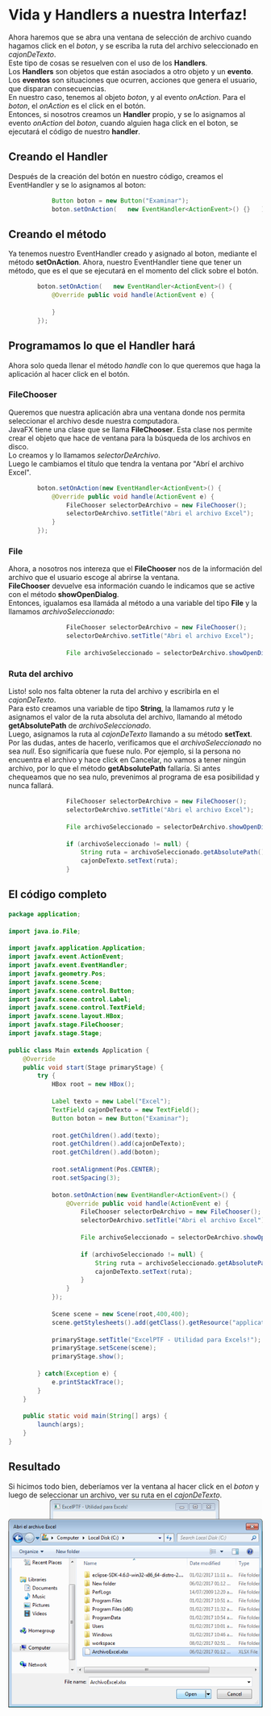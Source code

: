 # Vida y **Handlers** a nuestra Interfaz!
Ahora haremos que se abra una ventana de selección de archivo cuando hagamos click en el *boton*, y se escriba la ruta del archivo seleccionado en *cajonDeTexto*.  
Este tipo de cosas se resuelven con el uso de los **Handlers**.  
Los **Handlers** son objetos que están asociados a otro objeto y un **evento**.  
Los **eventos** son situaciones que ocurren, acciones que genera el usuario, que disparan consecuencias.  
En nuestro caso, tenemos al objeto *boton*, y al evento *onAction*. Para el *boton*, el *onAction* es el click en el botón.  
Entonces, si nosotros creamos un **Handler** propio, y se lo asignamos al evento *onAction* del *boton*, cuando alguien haga click en el boton, se ejecutará el código de nuestro **handler**.

## Creando el Handler
Después de la creación del botón en nuestro código, creamos el EventHandler y se lo asignamos al boton:
```java
			Button boton = new Button("Examinar");
			boton.setOnAction(   new EventHandler<ActionEvent>() {}   );
```
## Creando el método
Ya tenemos nuestro EventHandler creado y asignado al boton, mediante el método **setOnAction**.
Ahora, nuestro EventHandler tiene que tener un método, que es el que se ejecutará en el momento del click sobre el botón.
```java
		boton.setOnAction(   new EventHandler<ActionEvent>() {
			@Override public void handle(ActionEvent e) {

			}
		});
```
## Programamos lo que el Handler hará
Ahora solo queda llenar el método *handle* con lo que queremos que haga la aplicación al hacer click en el botón.
### FileChooser
Queremos que nuestra aplicación abra una ventana donde nos permita seleccionar el archivo desde nuestra computadora.  
JavaFX tiene una clase que se llama **FileChooser**. Esta clase nos permite crear el objeto que hace de ventana para la búsqueda de los archivos en disco.  
Lo creamos y lo llamamos *selectorDeArchivo*.  
Luego le cambiamos el título que tendra la ventana por "Abrí el archivo Excel".
```java
		boton.setOnAction(new EventHandler<ActionEvent>() {
			@Override public void handle(ActionEvent e) {
				FileChooser selectorDeArchivo = new FileChooser();
				selectorDeArchivo.setTitle("Abri el archivo Excel");				
			}
		});
```
### File
Ahora, a nosotros nos intereza que el **FileChooser** nos de la información del archivo que el usuario escoge al abrirse la ventana.  
**FileChooser** devuelve esa información cuando le indicamos que se active con el método **showOpenDialog**.  
Entonces, igualamos esa llamáda al método a una variable del tipo **File** y la llamamos *archivoSeleccionado*:


```java
				FileChooser selectorDeArchivo = new FileChooser();
				selectorDeArchivo.setTitle("Abri el archivo Excel");
				
				File archivoSeleccionado = selectorDeArchivo.showOpenDialog(primaryStage);
```
### Ruta del archivo
Listo! solo nos falta obtener la ruta del archivo y escribirla en el *cajonDeTexto*.  
Para esto creamos una variable de tipo **String**, la llamamos *ruta* y le asignamos el valor de la ruta absoluta del archivo, llamando al método **getAbsolutePath** de *archivoSeleccionado*.  
Luego, asignamos la ruta al *cajonDeTexto* llamando a su método **setText**.  
Por las dudas, antes de hacerlo, verificamos que el *archivoSeleccionado* no sea *null*. Eso significaría que fuese nulo. Por ejemplo, si la persona no encuentra el archivo y hace click en Cancelar, no vamos a tener ningún archivo, por lo que el método **getAbsolutePath** fallaría. Si antes chequeamos que no sea nulo, prevenimos al programa de esa posibilidad y nunca fallará.
```java
				FileChooser selectorDeArchivo = new FileChooser();
				selectorDeArchivo.setTitle("Abri el archivo Excel");
				
				File archivoSeleccionado = selectorDeArchivo.showOpenDialog(primaryStage);			
				
				if (archivoSeleccionado != null) {
					String ruta = archivoSeleccionado.getAbsolutePath()
					cajonDeTexto.setText(ruta);
				}
```
## El código completo


```java
package application;

import java.io.File;

import javafx.application.Application;
import javafx.event.ActionEvent;
import javafx.event.EventHandler;
import javafx.geometry.Pos;
import javafx.scene.Scene;
import javafx.scene.control.Button;
import javafx.scene.control.Label;
import javafx.scene.control.TextField;
import javafx.scene.layout.HBox;
import javafx.stage.FileChooser;
import javafx.stage.Stage;

public class Main extends Application {
	@Override
	public void start(Stage primaryStage) {
		try {
			HBox root = new HBox();

			Label texto = new Label("Excel");
			TextField cajonDeTexto = new TextField();
			Button boton = new Button("Examinar");

			root.getChildren().add(texto);
			root.getChildren().add(cajonDeTexto);
			root.getChildren().add(boton);

			root.setAlignment(Pos.CENTER);
			root.setSpacing(3);

			boton.setOnAction(new EventHandler<ActionEvent>() {
			    @Override public void handle(ActionEvent e) {
			    	FileChooser selectorDeArchivo = new FileChooser();
					selectorDeArchivo.setTitle("Abri el archivo Excel");
					
					File archivoSeleccionado = selectorDeArchivo.showOpenDialog(primaryStage);
					
					if (archivoSeleccionado != null) {
						String ruta = archivoSeleccionado.getAbsolutePath();
						cajonDeTexto.setText(ruta);
					}
			    }
			});

			Scene scene = new Scene(root,400,400);
			scene.getStylesheets().add(getClass().getResource("application.css").toExternalForm());
			
			primaryStage.setTitle("ExcelPTF - Utilidad para Excels!");
			primaryStage.setScene(scene);
			primaryStage.show();

		} catch(Exception e) {
			e.printStackTrace();
		}
	}

	public static void main(String[] args) {
		launch(args);
	}
}

```
## Resultado
Si hicimos todo bien, deberíamos ver la ventana al hacer click en el *boton* y luego de seleccionar un archivo, ver su ruta en el *cajonDeTexto*.  
![Imagen](images/dialog_file.png)
